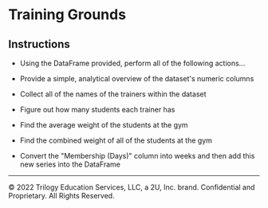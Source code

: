 # Training Grounds

## Instructions

* Using the DataFrame provided, perform all of the following actions...

* Provide a simple, analytical overview of the dataset's numeric columns

* Collect all of the names of the trainers within the dataset

* Figure out how many students each trainer has

* Find the average weight of the students at the gym

* Find the combined weight of all of the students at the gym

* Convert the "Membership (Days)" column into weeks and then add this new series into the DataFrame

---

© 2022 Trilogy Education Services, LLC, a 2U, Inc. brand.  Confidential and Proprietary.  All Rights Reserved.